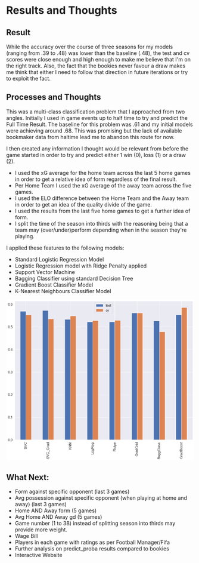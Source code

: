 # Results and Thoughts

## Result

While the accuracy over the course of three seasons for my models (ranging from .39 to .48) was lower than the baseline (.48), the test and cv scores were close enough and high enough to make me believe that I'm on the right track. Also, the fact that the bookies never favour a draw makes me think that either I need to follow that direction in future iterations or try to exploit the fact.

## Processes and Thoughts

This was a multi-class classification problem that I approached from two angles. Initially I used in game events up to half time to try and predict the Full Time Result. The baseline for this problem was .61 and my initial models were achieving around .68. This was promising but the lack of available bookmaker data from haltime lead me to abandon this route for now.

I then created any information I thought would be relevant from before the game started in order to try and predict either 1 win (0), loss (1) or a draw (2). 

- I used the xG average for the home team across the last 5 home games in order to get a relative idea of form regardless of the final result.
- Per Home Team I used the xG average of the away team across the five games.
- I used the ELO difference between the Home Team and the Away team in order to get an idea of the quality divide of the game.
- I used the results from the last five home games to get a further idea of form.
- I split the time of the season into thirds with the reasoning being that a team may (over/under)perform depending when in the season they're playing.

I applied these features to the following models: 

- Standard Logistic Regression Model
- Logistic Regression model with Ridge Penalty applied
- Support Vector Machine
- Bagging Classifier using standard Decision Tree
- Gradient Boost Classifier Model
- K-Nearest Neighbours Classifier Model


![CV & Test Scores](model.png)

## What Next:

- Form against specific opponent (last 3 games)
- Avg possession against specific opponent (when playing at home and away) (last 3 games)
- Home AND Away form (5 games)
- Avg Home AND Away gd (5 games)
- Game number (1 to 38) instead of splitting season into thirds may provide more weight.
- Wage Bill 
- Players in each game with ratings as per Football Manager/Fifa
- Further analysis on predict_proba results compared to bookies
- Interactive Website





